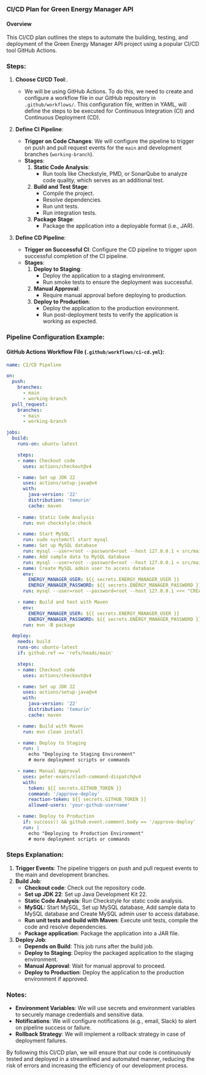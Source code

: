 ### CI/CD Plan for Green Energy Manager API

#### Overview

This CI/CD plan outlines the steps to automate the building, testing, and deployment of the Green Energy Manager 
API project using a popular CI/CD tool GitHub Actions.

### Steps:

1. **Choose CI/CD Tool**:.
    - We will be using GitHub Actions. To do this, we need to create and configure a workflow file in our GitHub 
   repository in `.github/workflows/`. This configuration file, written in YAML, will define the steps to be executed for 
   Continuous Integration (CI) and Continuous Deployment (CD).
2. **Define CI Pipeline**:
    - **Trigger on Code Changes**: We will configure the pipeline to trigger on push and pull request events for the 
   `main` and development branches (`working-branch`).
    - **Stages**: 
        1. **Static Code Analysis**:
            - Run tools like Checkstyle, PMD, or SonarQube to analyze code quality, which serves as an additional test.
        2. **Build and Test Stage**:
            - Compile the project.
            - Resolve dependencies.
            - Run unit tests.
            - Run integration tests.
        3. **Package Stage**:
            - Package the application into a deployable format (i.e., JAR).

3. **Define CD Pipeline**:
    - **Trigger on Successful CI**: Configure the CD pipeline to trigger upon successful completion of the CI pipeline.
    - **Stages**:
        1. **Deploy to Staging**:
            - Deploy the application to a staging environment.
            - Run smoke tests to ensure the deployment was successful.
        2. **Manual Approval**:
            - Require manual approval before deploying to production.
        3. **Deploy to Production**:
            - Deploy the application to the production environment.
            - Run post-deployment tests to verify the application is working as expected.

### Pipeline Configuration Example:

#### GitHub Actions Workflow File (`.github/workflows/ci-cd.yml`):

```yaml
name: CI/CD Pipeline

on:
  push:
    branches:
      - main
      - working-branch
  pull_request:
    branches:
      - main
      - working-branch

jobs:
  build:
    runs-on: ubuntu-latest

    steps:
    - name: Checkout code
      uses: actions/checkout@v4

    - name: Set up JDK 22
      uses: actions/setup-java@v4
      with:
        java-version: '22'
        distribution: 'temurin'
        cache: maven
        
    - name: Static Code Analysis
      run: mvn checkstyle:check

    - name: Start MySQL
      run: sudo systemctl start mysql
    - name: Set up MySQL database
      run: mysql --user=root --password=root --host 127.0.0.1 < src/main/resources/database.sql
    - name: Add sample data to MySQL database
      run: mysql --user=root --password=root --host 127.0.0.1 < src/main/resources/sample-data.sql
    - name: Create MySQL admin user to access database
      env:
        ENERGY_MANAGER_USER: ${{ secrets.ENERGY_MANAGER_USER }}
        ENERGY_MANAGER_PASSWORD: ${{ secrets.ENERGY_MANAGER_PASSWORD }}
      run: mysql --user=root --password=root --host 127.0.0.1 <<< "CREATE USER '$ENERGY_MANAGER_USER'@'localhost' IDENTIFIED BY '$ENERGY_MANAGER_PASSWORD'; GRANT ALL PRIVILEGES ON energy_manager.* TO '$ENERGY_MANAGER_USER'@'localhost';"

    - name: Build and test with Maven
      env:
        ENERGY_MANAGER_USER: ${{ secrets.ENERGY_MANAGER_USER }}
        ENERGY_MANAGER_PASSWORD: ${{ secrets.ENERGY_MANAGER_PASSWORD }}
      run: mvn -B package

  deploy:
    needs: build
    runs-on: ubuntu-latest
    if: github.ref == 'refs/heads/main'

    steps:
    - name: Checkout code
      uses: actions/checkout@v4

    - name: Set up JDK 22
      uses: actions/setup-java@v4
      with:
        java-version: '22'
        distribution: 'temurin'
        cache: maven

    - name: Build with Maven
      run: mvn clean install

    - name: Deploy to Staging
      run: |
        echo "Deploying to Staging Environment"
        # more deployment scripts or commands

    - name: Manual Approval
      uses: peter-evans/slash-command-dispatch@v4
      with:
        token: ${{ secrets.GITHUB_TOKEN }}
        command: '/approve-deploy'
        reaction-token: ${{ secrets.GITHUB_TOKEN }}
        allowed-users: 'your-github-username'

    - name: Deploy to Production
      if: success() && github.event.comment.body == '/approve-deploy'
      run: |
        echo "Deploying to Production Environment"
        # more deployment scripts or commands
```

### Steps Explanation:

1. **Trigger Events**: The pipeline triggers on push and pull request events to the main and development branches.
2. **Build Job**:
    - **Checkout code**: Check out the repository code.
    - **Set up JDK 22**: Set up Java Development Kit 22.
    - **Static Code Analysis**: Run Checkstyle for static code analysis.
    - **MySQL:** Start MySQL, Set up MySQL database, Add sample data to MySQL database and Create MySQL admin user to access database.
    - **Run unit tests and build with Maven**: Execute unit tests, compile the code and resolve dependencies.
    - **Package application**: Package the application into a JAR file.
3. **Deploy Job**:
    - **Depends on Build**: This job runs after the build job.
    - **Deploy to Staging**: Deploy the packaged application to the staging environment.
    - **Manual Approval**: Wait for manual approval to proceed.
    - **Deploy to Production**: Deploy the application to the production environment if approved.

### Notes:

- **Environment Variables**: We will use secrets and environment variables to securely manage credentials and sensitive data.
- **Notifications**: We will configure notifications (e.g., email, Slack) to alert on pipeline success or failure.
- **Rollback Strategy**: We will implement a rollback strategy in case of deployment failures.

By following this CI/CD plan, we will ensure that our code is continuously tested and deployed in a streamlined and 
automated manner, reducing the risk of errors and increasing the efficiency of our development process.